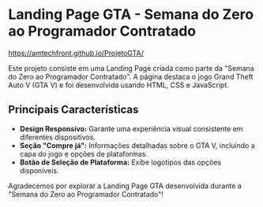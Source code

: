 # Landing Page GTA - Semana do Zero ao Programador Contratado

https://amtechfront.github.io/ProjetoGTA/

Este projeto consiste em uma Landing Page criada como parte da "Semana do Zero ao Programador Contratado". A página destaca o jogo Grand Theft Auto V (GTA V) e foi desenvolvida usando HTML, CSS e JavaScript.

## Principais Características

- **Design Responsivo:** Garante uma experiência visual consistente em diferentes dispositivos.
- **Seção "Compre já":** Informações detalhadas sobre o GTA V, incluindo a capa do jogo e opções de plataformas.
- **Botão de Seleção de Plataforma:** Exibe logotipos das opções disponíveis.

Agradecemos por explorar a Landing Page GTA desenvolvida durante a "Semana do Zero ao Programador Contratado"!
